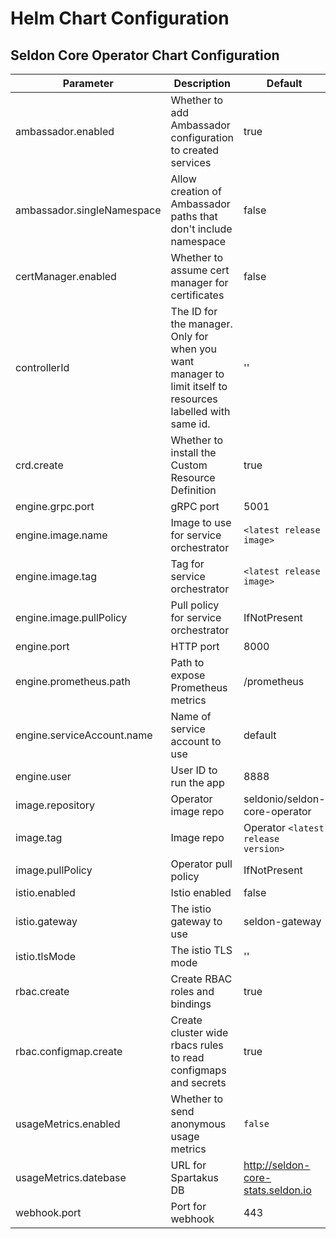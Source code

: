 # Helm Chart Configuration

## Seldon Core Operator Chart Configuration

|Parameter | Description | Default |
|----------|-------------|---------|
| ambassador.enabled | Whether to add Ambassador configuration to created services | true |
| ambassador.singleNamespace | Allow creation of Ambassador paths that don't include namespace | false |
| certManager.enabled | Whether to assume cert manager for certificates | false |
| controllerId | The ID for the manager. Only for when you want manager to limit itself to resources labelled with same id. | '' |
| crd.create | Whether to install the Custom Resource Definition | true |
| engine.grpc.port | gRPC port | 5001 |
| engine.image.name | Image to use for service orchestrator | ```<latest release image>``` |
| engine.image.tag | Tag for service orchestrator | ```<latest release image>``` |
| engine.image.pullPolicy | Pull policy for service orchestrator | IfNotPresent |
| engine.port | HTTP port | 8000 |
| engine.prometheus.path | Path to expose Prometheus metrics | /prometheus |
| engine.serviceAccount.name | Name of service account to use | default |
| engine.user | User ID to run the app | 8888 |
| image.repository | Operator image repo | seldonio/seldon-core-operator |
| image.tag | Image repo | Operator ```<latest release version>``` |
| image.pullPolicy | Operator pull policy | IfNotPresent |
| istio.enabled | Istio enabled | false |
| istio.gateway | The istio gateway to use | seldon-gateway |
| istio.tlsMode | The istio TLS mode | '' |
| rbac.create | Create RBAC roles and bindings | true |
| rbac.configmap.create |  Create cluster wide rbacs rules to read configmaps and secrets | true |
| usageMetrics.enabled | Whether to send anonymous usage metrics | ```false``` |
| usageMetrics.datebase | URL for Spartakus DB | http://seldon-core-stats.seldon.io |
| webhook.port | Port for webhook | 443 |
